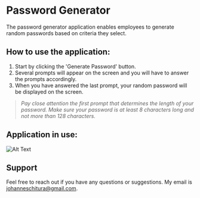 # Password Generator
The password generator application enables employees to generate random passwords based on criteria they select. 

## How to use the application:

1. Start by clicking the 'Generate Password' button.
2. Several prompts will appear on the screen and you will have to answer the prompts accordingly. 
3. When you have answered the last prompt, your random password will be displayed on the screen.

> *Pay close attention the first prompt that determines the length of your password. Make sure your password is at least 8 characters long and not more than 128 characters.*

## Application in use:

![Alt Text](https://media.giphy.com/media/K9G7e7LQgLDKFk9OMc/giphy.gif?cid=790b7611de9d6a39e1d7a3d802acc4b54baf676932998a8a&rid=giphy.gif&ct=g)

## Support
Feel free to reach out if you have any questions or suggestions. My email is johanneschitura@gmail.com.



